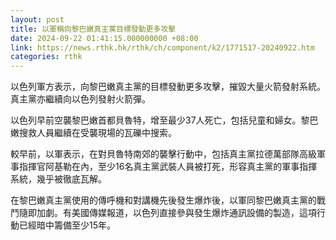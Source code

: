 ```yaml
---
layout: post
title: 以軍稱向黎巴嫩真主黨目標發動更多攻擊
date: 2024-09-22 01:41:15.000000000 +08:00
link: https://news.rthk.hk/rthk/ch/component/k2/1771517-20240922.htm
categories: rthk
---
```


以色列軍方表示，向黎巴嫩真主黨的目標發動更多攻擊，摧毀大量火箭發射系統。真主黨亦繼續向以色列發射火箭彈。

以色列早前空襲黎巴嫩首都貝魯特，增至最少37人死亡，包括兒童和婦女。黎巴嫩搜救人員繼續在受襲現場的瓦礫中搜索。

較早前，以軍表示，在對貝魯特南郊的襲擊行動中，包括真主黨拉德萬部隊高級軍事指揮官阿基勒在內，至少16名真主黨武裝人員被打死，形容真主黨的軍事指揮系統，幾乎被徹底瓦解。

在黎巴嫩真主黨使用的傳呼機和對講機先後發生爆炸後，以軍同黎巴嫩真主黨的戰鬥隨即加劇。有美國傳媒報道，以色列直接參與發生爆炸通訊設備的製造，這項行動已經暗中籌備至少15年。
